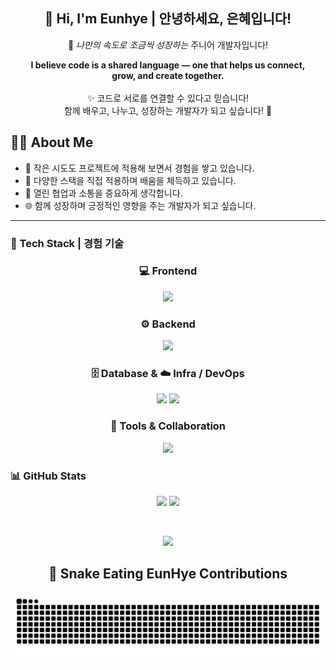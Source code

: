 <!-- 메인 인사 -->
<div align="center">

<h2>👋 Hi, I'm Eunhye | 안녕하세요, 은혜입니다!</h2>

<p>
  🚀 <em>나만의 속도로 조금씩 성장하는</em> 주니어 개발자입니다! 
</p>

<p>
  <strong>I believe code is a shared language — one that helps us connect,<br>
  grow, and create together.</strong><br><br>
  ✨ 코드로 서로를 연결할 수 있다고 믿습니다!<br>
  함께 배우고, 나누고, 성장하는 개발자가 되고 싶습니다! 🌱
</p>

</div>

## 👩‍💻 About Me

- 🔨 작은 시도도 프로젝트에 적용해 보면서 경험을 쌓고 있습니다.  
- 📘 다양한 스택을 직접 적용하며 배움을 체득하고 있습니다.  
- 🤝 열린 협업과 소통을 중요하게 생각합니다.  
- 🌐 함께 성장하며 긍정적인 영향을 주는 개발자가 되고 싶습니다.

---


### 🧰 Tech Stack | 경험 기술


<h3 align="center">💻 Frontend</h3>
<p align="center">
  <img src="https://skillicons.dev/icons?i=html,css,js,ts,react,next,tailwind" height="35"/>
</p>

<h3 align="center">⚙️ Backend</h3>
<p align="center">
  <img src="https://skillicons.dev/icons?i=java,spring,nodejs,python,fastapi" height="35"/>
</p>

<h3 align="center">🗄️ Database & ☁️ Infra / DevOps</h3>
<p align="center">
  <!-- skillicons -->
    <img src="https://img.shields.io/badge/Oracle-000000?style=for-the-badge&logo=oracle&logoColor=white" height="35"/>
  <img src="https://skillicons.dev/icons?i=mysql,mongodb,docker,git,github,gitlab" height="35"/>

</p>


<h3 align="center">🎨 Tools & Collaboration</h3>
<p align="center">
  <img src="https://skillicons.dev/icons?i=vscode,figma,notion" height="35"/>
</p>



### 📊 GitHub Stats

<p align="center">
  <img src="https://github-readme-stats.vercel.app/api?username=eeeunhey&show_icons=true&theme=algolia&hide_border=true" height="170"/>
  <img src="https://github-readme-stats.vercel.app/api/top-langs/?username=eeeunhey&layout=compact&theme=algolia&hide_border=true" height="170"/>
</p>

<br/>
<p align="center">
<a href="https://github.com/devxb/gitanimals">

  <a href="https://github.com/devxb/gitanimals">
    <img src="https://render.gitanimals.org/farms/eeeunhey"/>
  </a>
</a>
<p align="center">



<div align="center">

## 🐍 Snake Eating EunHye Contributions

<picture>
  <source media="(prefers-color-scheme: dark)" srcset="https://raw.githubusercontent.com/eeeunhey/eeeunhey/output/github-contribution-grid-snake-dark.svg" />
  <source media="(prefers-color-scheme: light)" srcset="https://raw.githubusercontent.com/eeeunhey/eeeunhey/output/github-contribution-grid-snake.svg" />
  <img alt="github-snake" src="https://raw.githubusercontent.com/eeeunhey/eeeunhey/output/github-contribution-grid-snake.svg" />
</picture>

</div>
